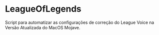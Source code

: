 # LeagueOfLegends
Script para automatizar as configurações de correção do League Voice na Versão Atualizada do MacOS Mojave.
